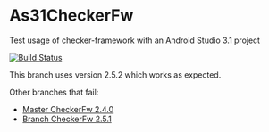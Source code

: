 # As31CheckerFw
Test usage of checker-framework with an Android Studio 3.1 project

<!--
 ![] is the markdown syntax to add an image and this is surounded by a link to the travis-ci builds page
-->
[![Build Status](https://travis-ci.org/tmtron/As31CheckerFw.svg?label=travis&branch=CheckerFw_2_5_2)](https://travis-ci.org/tmtron/As31CheckerFw/builds) 

This branch uses version 2.5.2 which works as expected.

Other branches that fail:

- [Master CheckerFw 2.4.0](../..)
- [Branch CheckerFw 2.5.1](../../tree/CheckerFw_2_5_1)
